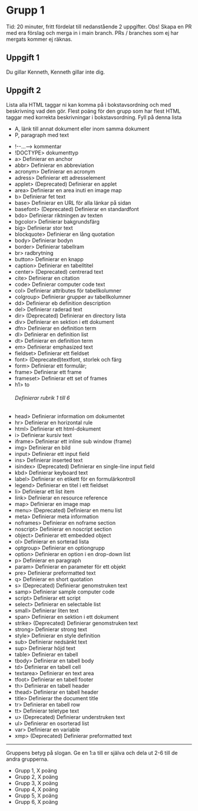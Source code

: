 # Grupp 1

Tid: 20 minuter, fritt fördelat till nedanstående 2 uppgifter. Obs! Skapa en PR med era förslag och merga in i main branch.
PRs / branches som ej har mergats kommer ej räknas.

## Uppgift 1

Du gillar Kenneth, Kenneth gillar inte dig.

## Uppgift 2

Lista alla HTML taggar ni kan komma på i bokstavsordning och med beskrivning vad den gör. Flest poäng för den grupp som har flest HTML taggar med korrekta beskrivningar i bokstavsordning. Fyll på denna lista
- A, länk till annat dokument eller inom samma dokument
- P, paragraph med text


* !--...-->	kommentar
* !DOCTYPE> 	dokumenttyp
* a>	Definierar en anchor
* abbr>	Definierar en abbreviation
* acronym>	Definierar en acronym
* adress>	Definierar ett adresselement
* applet>	(Deprecated) Definierar en applet
* area>	Definierar en area inuti en image map
* b>	Definierar fet text
* base>	Definierar en URL för alla länkar på sidan
* basefont>	(Deprecated) Definierar en standardfont
* bdo>	Definierar riktningen av texten
* bgcolor>	Definierar bakgrundsfärg
* big>	Definierar stor text
* blockquote>	Definierar en lång quotation
* body>	Definierar bodyn
* border>	Definierar tabellram
* br>	radbrytning
* button>	Definierar en knapp
* caption>	Definierar en tabelltitel
* center>	(Deprecated) centrerad text
* cite>	Definierar en citation
* code>	Definierar computer code text
* col>	Definierar attributes för tabellkolumner 
* colgroup>	Definierar grupper av tabellkolumner
* dd>	Definierar eb definition description
* del>	Definierar raderad text
* dir>	(Deprecated) Definierar en directory lista
* div>	Definierar en sektion i ett dokument
* dfn>	Definierar en definition term
* dl>	Definierar en definition list
* dt>	Definierar en definition term
* em>	Definierar emphasized text 
* fieldset>	Definierar ett fieldset
* font>	(Deprecated)textfont, storlek och färg
* form>	Definierar ett formulär;
* frame>	Definierar ett frame
* frameset>	Definierar ett set of frames
* h1> to <h6>	Definierar rubrik 1 till 6
* head>	Definierar information om dokumentet
* hr>	Definierar en horizontal rule
* html>	Definierar ett html-dokument
* i>	Definierar kursiv text
* iframe>	Definierar ett inline sub window (frame)
* img>	Definierar en bild
* input>	Definierar ett input field
* ins>	Definierar inserted text
* isindex>	(Deprecated) Definierar en single-line input field
* kbd>	Definierar keyboard text
* label>	Definierar en etikett för en formulärkontroll
* legend>	Definierar en titel i ett fieldset
* li>	Definierar ett list item
* link>	Definierar en resource reference
* map>	Definierar en image map 
* menu>	(Deprecated) Definierar en menu list
* meta>	Definierar meta information
* noframes>	Definierar en noframe section
* noscript>	Definierar en noscript section
* object>	Definierar ett embedded object
* ol>	Definierar en sorterad lista
* optgroup>	Definierar en optiongrupp
* option>	Definierar en option i en drop-down list
* p>	Definierar en paragraph
* param>	Definierar en parameter för ett objekt
* pre>	Definierar preformatted text
* q>	Definierar en short quotation
* s>	(Deprecated) Definierar genomstruken text
* samp>	Definierar sample computer code
* script>	Definierar ett script
* select>	Definierar en selectable list
* small>	Definierar liten text
* span>	Definierar en sektion i ett dokument
* strike>	(Deprecated) Definierar genomstruken text
* strong>	Definierar strong text
* style>	Definierar en style definition
* sub>	Definierar nedsänkt text
* sup>	Definierar höjd text
* table>	Definierar en tabell
* tbody>	Definierar en tabell body
* td>	Definierar en tabell cell
* textarea>	Definierar en text area
* tfoot>	Definierar en tabell footer
* th>	Definierar en tabell header
* thead>	Definierar en tabell header
* title>	Definierar the document title
* tr>	Definierar en tabell row
* tt>	Definierar teletype text
* u>	(Deprecated) Definierar understruken text
* ul>	Definierar en osorterad list
* var>	Definierar en variable
* xmp>	(Deprecated) Definierar preformatted text 

---


Gruppens betyg på slogan. Ge en 1:a till er själva och dela ut 2-6 till de andra grupperna.
- Grupp 1, X poäng
- Grupp 2, X poäng
- Grupp 3, X poäng
- Grupp 4, X poäng
- Grupp 5, X poäng
- Grupp 6, X poäng
